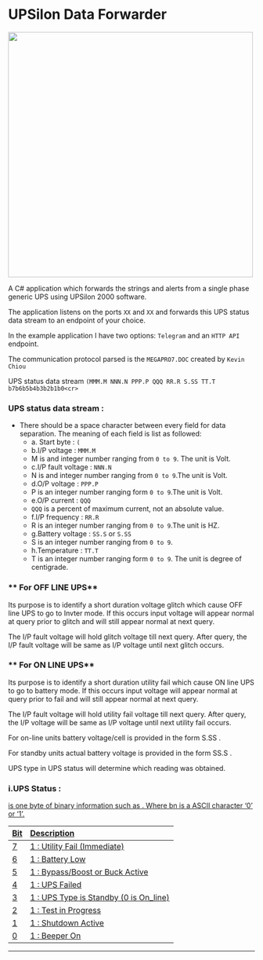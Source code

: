 # UPSilon Data Forwarder

[<img src="img/heading.jpg" width="500"/>](img/heading.jpg)

A C# application which forwards the strings and alerts from a single phase generic UPS using UPSilon 2000 software.

The application listens on the ports `XX` and `XX` and forwards this UPS status data stream to an endpoint of your choice.

In the example application I have two options: `Telegram` and an `HTTP API` endpoint.

The communication protocol parsed is the `MEGAPRO7.DOC` created by `Kevin Chiou`

UPS status data stream `(MMM.M NNN.N PPP.P QQQ RR.R S.SS TT.T b7b6b5b4b3b2b1b0<cr>`

### UPS status data stream :

- There should be a space character between every field for data separation. The meaning of each field is list as followed:
  - a. Start byte : `(`
  - b.I/P voltage : `MMM.M`
  - M is and integer number ranging from `0 to 9`. The unit is Volt.
  - c.I/P fault voltage : `NNN.N`
  - N is and integer number ranging from `0 to 9`.The unit is Volt.
  - d.O/P voltage : `PPP.P`
  - P is an integer number ranging form `0 to 9`.The unit is Volt.
  - e.O/P current : `QQQ`
  - `QQQ` is a percent of maximum current, not an absolute value.
  - f.I/P frequency : `RR.R`
  - R is an integer number ranging from `0 to 9`.The unit is HZ.
  - g.Battery voltage : `SS.S` or `S.SS`
  - S is an integer number ranging from `0 to 9`.
  - h.Temperature : `TT.T`
  - T is an integer number ranging form `0 to 9`. The unit is degree of centigrade.

### ** For OFF LINE UPS**
Its purpose is to identify a short duration voltage glitch
which cause OFF line UPS to go to Invter mode.
 If this occurs
input voltage will appear normal at query prior to glitch and
will still appear normal at next query.

The I/P fault voltage will hold glitch voltage till next
query. After query, the I/P fault voltage will be same as I/P
voltage until next glitch occurs.

### ** For ON LINE UPS**
Its purpose is to identify a short duration utility fail
which cause ON line UPS to go to battery mode.
 If this occurs
input voltage will appear normal at query prior to fail and
will still appear normal at next query.

The I/P fault voltage will hold utility fail voltage till
next query. After query, the I/P voltage will be same as I/P
voltage until next utility fail occurs.

For on-line units battery voltage/cell is provided in the
form S.SS .

For standby units actual battery voltage is provided in
the form SS.S .

UPS type in UPS status will determine which reading was
obtained.



### i.UPS Status : <U>
<U> is one byte of binary information such as
<b7b6b5b4b3b2b1b0>.
Where bn is a ASCII character ‘0’ or ‘1’.

|Bit|Description|
| :------------| :------------ |
|7|1 : Utility Fail (Immediate)|
|6|1 : Battery Low|
|5|1 : Bypass/Boost or Buck Active|
|4|1 : UPS Failed|
|3|1 : UPS Type is Standby (0 is On_line)|
|2|1 : Test in Progress|
|1|1 : Shutdown Active|
|0|1 : Beeper On|

---
